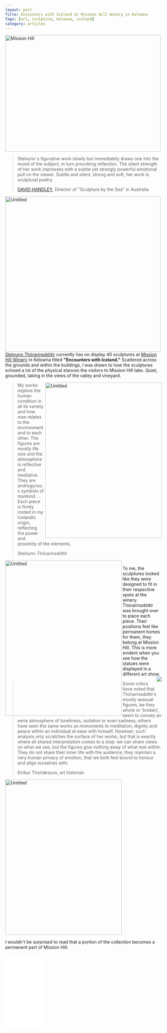 ```yaml
---
layout: post
Title: Encounters with Iceland at Mission Hill Winery in Kelowna
Tags: [art, sculpture, kelowna, iceland]
category: articles
---
```

<a href="https://www.flickr.com/photos/jmccullough/14820184995" title="Mission Hill by James M., on Flickr"><img src="https://farm3.staticflickr.com/2939/14820184995_51471c4880.jpg" width="500" height="375" alt="Mission Hill"></a>

> Steinunn´s figurative work slowly but immediately draws one into the mood of the subject, in turn provoking reflection. The silent strength of her work impresses with a subtle yet strongly powerful emotional pull on the viewer. Subtle and silent, strong and soft, her work is sculptural poetry
>
> [DAVID HANDLEY](http://www.steinunnth.com/literature.html "David Handley Quote"), Director of "Sculpture by the Sea" in Australia

<img src="https://farm3.staticflickr.com/2905/14817705494_cf4243c8a9.jpg" align="left" width="500" height="500" alt="Untitled">

[Steinunn Thórarinsdóttir](http://www.steinunnth.com/ "Steinunn Thorarinsdottir") currently has on display 40 sculptures at [Mission Hill Winery](http://www.missionhillwinery.com/ "Mission Hill Winery") in Kelowna titled **"Encounters with Iceland."** Scattered across the grounds and within the buildings, I was drawn to how the sculptures echoed a lot of the physical stances the visitors to Mission Hill take. Quiet, grounded, taking in the views of the valley and vineyard. 

<img src="https://farm4.staticflickr.com/3852/14820070785_49b13bfd43.jpg" align="right" width="375" height="500" alt="Untitled">

> My works explore the human condition in all its variety and how man relates to the environment and to each other. The figures are mostly life size and the atmosphere is reflective and mediative. They are androgynous symbols of mankind. ... Each piece is firmly rooted in my Icelandic origin, reflecting the power and proximity of the elements.
>
> Steinunn Thórarinsdóttir

<img src="https://farm4.staticflickr.com/3904/14576698479_3a49c44fc9.jpg" align="left" width="375" height="500" alt="Untitled">
<br>
To me, the sculptures looked like they were designed to fit in their respective spots at the winery. Thórarinsdóttir was brought over to place each piece. Their positions feel like permanent homes for them, they belong at Mission Hill. This is more evident when you see how the statues were displayed in a different art show.

<img src="http://www.steinunnth.com/images/7%202012%20encounter%20scott%20white%20contemporary.jpg" align="right" padding="5px">

> Some critics have noted that Thórarinsdóttir’s mostly asexual figures, be they whole or ‘broken’, seem to convey an eerie atmosphere of loneliness, isolation or even sadness; others have seen the same works as monuments to meditation, dignity and peace within an individual at ease with himself. However, such analysis only scratches the surface of her works, but that is exactly where all shared interpretation comes to a stop: we can share views on what we see, but the figures give nothing away of what rest within. They do not share their inner life with the audience; they maintain a very human privacy of emotion, that we both feel bound to honour and align ourselves with.
>
> Eiríkur Thorláksson, art historian

<img src="https://farm6.staticflickr.com/5592/14633408239_321fed2452.jpg" width="375" height="500" alt="Untitled">

I wouldn't be surprised to read that a portion of the collection becomes a permanent part of Mission Hill. 


<iframe style="width:120px;height:240px;" marginwidth="0" marginheight="0" scrolling="no" frameborder="0" src="//ws-na.amazon-adsystem.com/widgets/q?ServiceVersion=20070822&OneJS=1&Operation=GetAdHtml&MarketPlace=US&source=ss&ref=ss_til&ad_type=product_link&tracking_id=four0b-20&marketplace=amazon&region=US&placement=1770502300&asins=1770502300&linkId=L6X5VMGJYRG5PLT3&show_border=true&link_opens_in_new_window=true">
</iframe>
